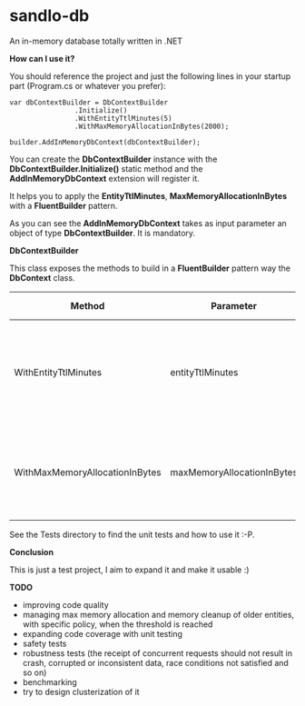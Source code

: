 # sandlo-db
An in-memory database totally written in .NET

**How can I use it?**

You should reference the project and just the following lines in your startup part (Program.cs or whatever you prefer):

```
var dbContextBuilder = DbContextBuilder
                .Initialize()
                .WithEntityTtlMinutes(5)
                .WithMaxMemoryAllocationInBytes(2000);

builder.AddInMemoryDbContext(dbContextBuilder);
```

You can create the **DbContextBuilder** instance with the **DbContextBuilder.Initialize()** static method and the **AddInMemoryDbContext** extension will register it.

It helps you to apply the **EntityTtlMinutes**, **MaxMemoryAllocationInBytes** with a **FluentBuilder** pattern.

As you can see the **AddInMemoryDbContext** takes as input parameter an object of type **DbContextBuilder**. It is mandatory.

**DbContextBuilder**

This class exposes the methods to build in a **FluentBuilder** pattern way the **DbContext** class.

Method | Parameter                  | Type   | Context                                                     | Default value |
--- |----------------------------|--------|-------------------------------------------------------------|---------------|
WithEntityTtlMinutes | entityTtlMinutes           | int    | The TTL of the in-memory entities from their creation date. | 5             |  
WithMaxMemoryAllocationInBytes | maxMemoryAllocationInBytes | double | The max size in bytes of the database that can be reached.  | 5e+6          |  

See the Tests directory to find the unit tests and how to use it :-P.

**Conclusion**

This is just a test project, I aim to expand it and make it usable :)

**TODO**

- improving code quality
- managing max memory allocation and memory cleanup of older entities, with specific policy, when the threshold is reached
- expanding code coverage with unit testing
- safety tests
- robustness tests (the receipt of concurrent requests should not result in crash, corrupted or inconsistent data, race conditions not satisfied and so on)
- benchmarking
- try to design clusterization of it

  

